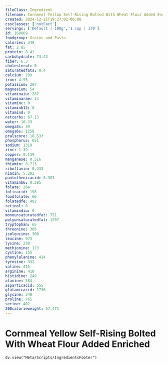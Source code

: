 ```yaml
---
fileClass: Ingredient
filename: Cornmeal Yellow Self-Rising Bolted With Wheat Flour Added Enriched
created: 2024-12-21T19:27:02-06:00
cssclasses: ['nutFact']
servings: ['Default | 100g','1 cup | 170']
id: 168869
foodgroup: Grains and Pasta
calories: 348
fat: 2.85
protein: 8.41
carbohydrate: 73.43
fiber: 6.3
cholesterol: 0
saturatedfats: 0.4
calcium: 299
iron: 4.95
potassium: 207
magnesium: 54
vitaminaiu: 287
vitaminarae: 14
vitaminc: 0
vitaminb12: 0
vitamind: 0
netcarbs: 67.13
water: 10.33
omega3s: 39
omega6s: 1258
pralscore: 18.533
phosphorus: 651
sodium: 1319
zinc: 1.39
copper: 0.139
manganese: 0.516
thiamin: 0.713
riboflavin: 0.433
niacin: 5.202
pantothenicacid: 0.383
vitaminb6: 0.385
folate: 264
folicacid: 198
foodfolate: 66
folatedfe: 402
retinol: 0
vitamindiu: 0
monounsaturatedfat: 751
polyunsaturatedfat: 1297
tryptophan: 65
threonine: 305
isoleucine: 300
leucine: 973
lysine: 230
methionine: 173
cystine: 155
phenylalanine: 414
tyrosine: 332
valine: 415
arginine: 410
histidine: 249
alanine: 584
asparticacid: 555
glutamicacid: 1736
glycine: 340
proline: 765
serine: 402
200calorieweight: 57.471
---
```


# Cornmeal Yellow Self-Rising Bolted With Wheat Flour Added Enriched

```dataviewjs
dv.view("Meta/Scripts/IngredientsFooter")
```